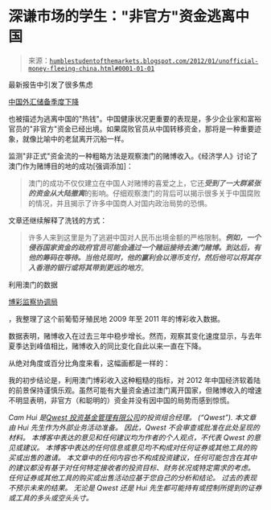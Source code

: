 <!--yml

分类: 未分类

日期：2024-05-18 04:10:02

-->

# 深谦市场的学生："非官方"资金逃离中国

> 来源：[`humblestudentofthemarkets.blogspot.com/2012/01/unofficial-money-fleeing-china.html#0001-01-01`](https://humblestudentofthemarkets.blogspot.com/2012/01/unofficial-money-fleeing-china.html#0001-01-01)

最新报告中引发了很多焦虑

[中国外汇储备季度下降](http://www.ft.com/cms/s/0/b496aee8-3dcf-11e1-91ba-00144feabdc0.html)

也被描述为逃离中国的"热钱"。中国健康状况更重要的表现是，多少企业家和富裕官员的"非官方"资金已经出境。如果腐败官员从中国转移资金，那将是一种重要迹象，就像比喻中的老鼠离开沉船一样。

监测"非正式"资金流的一种粗略方法是观察澳门的赌博收入。《经济学人》讨论了澳门作为赌博目的地的成功[强调添加]：

> 澳门的成功不仅仅建立在中国人对赌博的喜爱之上，它还***受到了一大群紧张的资金从大陆撤离***的影响。仔细观察澳门的背后可以揭示很多关于中国腐败的情况，并且揭示了许多中国商人对国内政治局势的恐惧。

文章还继续解释了洗钱的方式：

> 许多人来到这里是为了逃避中国对人民币出境金额的严格限制。***例如，一个侵吞国家资金的政府官员可能会通过一个赌运接待去澳门赌博。到达后，有他的筹码在等待。当他兑现时，他的赢利会以港币支付，然后他可以将其存入香港的银行或将其带到更远的地方***。

利用澳门的数据

[博彩监察协调局](http://www.dicj.gov.mo/web/en/information/DadosEstat_mensal/index.html)

，我整理了这个前葡萄牙殖民地 2009 年至 2011 年的博彩收入数据。

数据表明，赌博收入在过去三年中稳步增长。然而，观察其变化速度显示，与去年夏季达到峰值相比，赌博收入的同比变化自此以来一直在下降。

从绝对角度或百分比角度来看，这幅画都是一样的：

我的初步结论是，利用澳门博彩收入这种粗糙的指标，对 2012 年中国经济软着陆的前景保持谨慎乐观。虽然可能有大量资金通过澳门离开国家，但赌博收入的增速不明显表明，非官方（和聪明的）资金并没有因中国的局势而感到惊慌。

*Cam Hui 是[Qwest 投资基金管理有限公司](http://www.qwestfunds.com/)的投资组合经理。 (“Qwest”). 本文章由 Hui 先生作为外部业务活动准备。 因此，Qwest 不会审查或批准在此处呈现的材料。 本博客中表达的意见和任何建议均为作者的个人观点，不代表 Qwest 的意见或建议。* *本博客中表达的任何信息或意见均不构成对任何证券或其他工具的购买或出售的邀请。 本文章中的任何内容也不构成投资建议，任何可能包含在其中的建议都没有基于对任何特定接收者的投资目标、财务状况或特定需求的考虑。 任何证券或其他工具的购买或出售活动应基于您自己的分析和结论。 过去的表现不预示未来的结果。 无论是 Qwest 还是 Hui 先生都可能持有或控制所提到的证券或工具的多头或空头头寸。*
